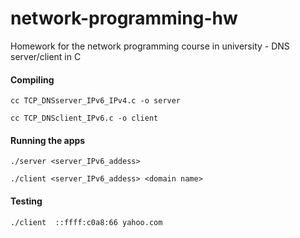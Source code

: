 # network-programming-hw
Homework for the network programming course in university - DNS server/client in C

#### Compiling
`cc TCP_DNSserver_IPv6_IPv4.c -o server`

`cc TCP_DNSclient_IPv6.c -o client`

#### Running the apps
`./server <server_IPv6_addess>`

`./client <server_IPv6_addess> <domain name>`

#### Testing
`./client  ::ffff:c0a8:66 yahoo.com`  
